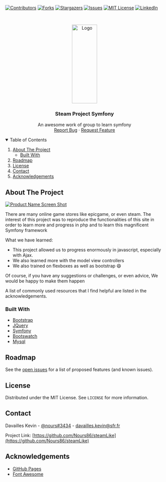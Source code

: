 <!--
*** Thanks for checking out the Best-README-Template. If you have a suggestion
*** that would make this better, please fork the repo and create a pull request
*** or simply open an issue with the tag "enhancement".
*** Thanks again! Now go create something AMAZING! :D
-->



<!-- PROJECT SHIELDS -->
<!--
*** I'm using markdown "reference style" links for readability.
*** Reference links are enclosed in brackets [ ] instead of parentheses ( ).
*** See the bottom of this document for the declaration of the reference variables
*** for contributors-url, forks-url, etc. This is an optional, concise syntax you may use.
*** https://www.markdownguide.org/basic-syntax/#reference-style-links
-->
[![Contributors][contributors-shield]][contributors-url]
[![Forks][forks-shield]][forks-url]
[![Stargazers][stars-shield]][stars-url]
[![Issues][issues-shield]][issues-url]
[![MIT License][license-shield]][license-url]
[![LinkedIn][linkedin-shield]][linkedin-url]

<!-- PROJECT LOGO -->
<br />
<p align="center">
  <a href="https://github.com/Nours86/steamLike">
    <img src="https://avatars.githubusercontent.com/u/59893208?v=4" alt="Logo" width="80" height="250">
  </a>

  <h3 align="center">Steam Project Symfony</h3>

  <p align="center">
   An awesome work of group to learn symfony
    <br />
    <a href="https://github.com/othneildrew/Best-README-Template/issues">Report Bug</a>
    ·
    <a href="https://github.com/othneildrew/Best-README-Template/issues">Request Feature</a>
  </p>
</p>



<!-- TABLE OF CONTENTS -->
<details open="open">
  <summary>Table of Contents</summary>
  <ol>
    <li>
      <a href="#about-the-project">About The Project</a>
      <ul>
        <li><a href="#built-with">Built With</a></li>
      </ul>
    </li>
    <li><a href="#roadmap">Roadmap</a></li>
    <li><a href="#license">License</a></li>
    <li><a href="#contact">Contact</a></li>
    <li><a href="#acknowledgements">Acknowledgements</a></li>
  </ol>
</details>



<!-- ABOUT THE PROJECT -->
## About The Project

[![Product Name Screen Shot][product-screenshot]](https://i.imgur.com/GJfJF9F.png)

There are many online game stores like epicgame, or even steam. The interest of this project was to reproduce the functionalities of this site in order to learn more and progress in php and to learn this magnificent Symfony framework

What we have learned:
* This project allowed us to progress enormously in javascript, especially with Ajax.
* We also learned more with the model view controllers
* We also trained on flexboxes as well as bootstrap 😄

Of course, if you have any suggestions or challenges, or even advice, We would be happy to make them happen

A list of commonly used resources that I find helpful are listed in the acknowledgements.

### Built With

* [Bootstrap](https://getbootstrap.com)
* [JQuery](https://jquery.com)
* [Symfony](https://symfony.com/)
* [Bootswatch](https://bootswatch.com/flatly/)
* [Mysql](https://www.mysql.com/fr/)


<!-- ROADMAP -->
## Roadmap

See the [open issues](https://github.com/Nours86/steamLike/issues) for a list of proposed features (and known issues).


<!-- LICENSE -->
## License

Distributed under the MIT License. See `LICENSE` for more information.



<!-- CONTACT -->
## Contact

Davailles Kevin - [@nours#3434](https://discord.gg) - davailles.kevin@sfr.fr

Project Link: [https://github.com/Nours86/steamLike](https://github.com/Nours86/steamLike)



<!-- ACKNOWLEDGEMENTS -->
## Acknowledgements
* [GitHub Pages](https://pages.github.com)
* [Font Awesome](https://fontawesome.com)





<!-- MARKDOWN LINKS & IMAGES -->
<!-- https://www.markdownguide.org/basic-syntax/#reference-style-links -->
[contributors-shield]: https://img.shields.io/github/contributors/othneildrew/Best-README-Template.svg?style=for-the-badge
[contributors-url]: https://github.com/othneildrew/Best-README-Template/graphs/contributors
[forks-shield]: https://img.shields.io/github/forks/othneildrew/Best-README-Template.svg?style=for-the-badge
[forks-url]: https://github.com/othneildrew/Best-README-Template/network/members
[stars-shield]: https://img.shields.io/github/stars/othneildrew/Best-README-Template.svg?style=for-the-badge
[stars-url]: https://github.com/othneildrew/Best-README-Template/stargazers
[issues-shield]: https://img.shields.io/github/issues/othneildrew/Best-README-Template.svg?style=for-the-badge
[issues-url]: https://github.com/othneildrew/Best-README-Template/issues
[license-shield]: https://img.shields.io/github/license/othneildrew/Best-README-Template.svg?style=for-the-badge
[license-url]: https://github.com/othneildrew/Best-README-Template/blob/master/LICENSE.txt
[linkedin-shield]: https://img.shields.io/badge/-LinkedIn-black.svg?style=for-the-badge&logo=linkedin&colorB=555
[linkedin-url]: https://linkedin.com/in/othneildrew
[product-screenshot]: images/screenshot.png
